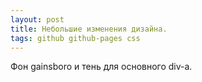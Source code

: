 ```yaml
---
layout: post
title: Небольшие изменения дизайна.
tags: github github-pages css
---
```


Фон gainsboro и тень для основного div-а.